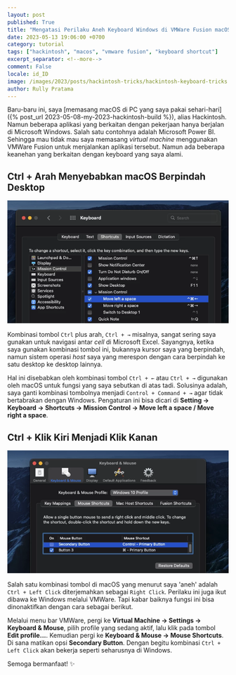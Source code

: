 ```yaml
---
layout: post
published: True
title: "Mengatasi Perilaku Aneh Keyboard Windows di VMWare Fusion macOS"
date: 2023-05-13 19:06:00 +0700
category: tutorial
tags: ["hackintosh", "macos", "vmware fusion", "keyboard shortcut"]
excerpt_separator: <!--more-->
comment: False
locale: id_ID
image: /images/2023/posts/hackintosh-tricks/hackintosh-keyboard-tricks.jpeg
author: Rully Pratama
---
```


Baru-baru ini, saya [memasang macOS di PC yang saya pakai sehari-hari]({% post_url 2023-05-08-my-2023-hackintosh-build %}), alias Hackintosh. Namun beberapa aplikasi yang berkaitan dengan pekerjaan hanya berjalan di Microsoft Windows. Salah satu contohnya adalah Microsoft Power BI. Sehingga mau tidak mau saya memasang *virtual machine* menggunakan VMWare Fusion untuk menjalankan aplikasi tersebut. Namun ada beberapa keanehan yang berkaitan dengan keyboard yang saya alami.
<!--more-->

## Ctrl + Arah Menyebabkan macOS Berpindah Desktop

![Ubah pengaturan kombinasi tombol Ctrl + arah di macOS](/images/2023/posts/hackintosh-tricks/ubah-pengaturan-move-space-macos.webp)

Kombinasi tombol `Ctrl` plus arah, `Ctrl + →` misalnya, sangat sering saya gunakan untuk navigasi antar *cell* di Microsoft Excel. Sayangnya, ketika saya gunakan kombinasi tombol ini, bukannya kursor saya yang berpindah, namun sistem operasi *host* saya yang merespon dengan cara berpindah ke satu desktop ke desktop lainnya.

Hal ini disebabkan oleh kombinasi tombol `Ctrl + ←` atau `Ctrl + →` digunakan oleh macOS untuk fungsi yang saya sebutkan di atas tadi. Solusinya adalah, saya ganti kombinasi tombolnya menjadi `Control + Command + →` agar tidak bertabrakan dengan Windows. Pengaturan ini bisa dicari di **Setting → Keyboard → Shortcuts → Mission Control → Move left a space / Move right a space**.

## Ctrl + Klik Kiri Menjadi Klik Kanan

![Ubah pengaturan secondary click di VMWare di macOS](/images/2023/posts/hackintosh-tricks/ubah-pengaturan-secondary-button-mouse-vmware-macos.webp)

Salah satu kombinasi tombol di macOS yang menurut saya 'aneh' adalah `Ctrl + Left Click` diterjemahkan sebagai `Right Click`. Perilaku ini juga ikut dibawa ke Windows melalui VMWare. Tapi kabar baiknya fungsi ini bisa dinonaktifkan dengan cara sebagai berikut.

Melalui menu bar VMWare, pergi ke **Virtual Machine → Settings → Keyboard & Mouse**, pilih profile yang sedang aktif, lalu klik pada tombol **Edit profile...**. Kemudian pergi ke **Keyboard & Mouse → Mouse Shortcuts**. Di sana matikan opsi **Secondary Button**. Dengan begitu kombinasi `Ctrl + Left Click` akan bekerja seperti seharusnya di Windows.

Semoga bermanfaat! ✨
